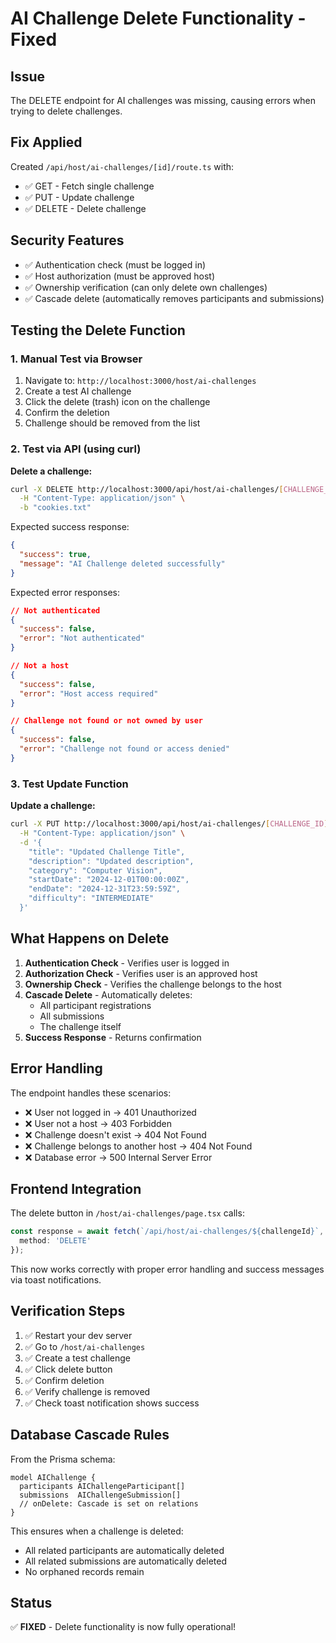 # AI Challenge Delete Functionality - Fixed

## Issue
The DELETE endpoint for AI challenges was missing, causing errors when trying to delete challenges.

## Fix Applied
Created `/api/host/ai-challenges/[id]/route.ts` with:
- ✅ GET - Fetch single challenge
- ✅ PUT - Update challenge
- ✅ DELETE - Delete challenge

## Security Features
- ✅ Authentication check (must be logged in)
- ✅ Host authorization (must be approved host)
- ✅ Ownership verification (can only delete own challenges)
- ✅ Cascade delete (automatically removes participants and submissions)

## Testing the Delete Function

### 1. Manual Test via Browser
1. Navigate to: `http://localhost:3000/host/ai-challenges`
2. Create a test AI challenge
3. Click the delete (trash) icon on the challenge
4. Confirm the deletion
5. Challenge should be removed from the list

### 2. Test via API (using curl)

**Delete a challenge:**
```bash
curl -X DELETE http://localhost:3000/api/host/ai-challenges/[CHALLENGE_ID] \
  -H "Content-Type: application/json" \
  -b "cookies.txt"
```

Expected success response:
```json
{
  "success": true,
  "message": "AI Challenge deleted successfully"
}
```

Expected error responses:
```json
// Not authenticated
{
  "success": false,
  "error": "Not authenticated"
}

// Not a host
{
  "success": false,
  "error": "Host access required"
}

// Challenge not found or not owned by user
{
  "success": false,
  "error": "Challenge not found or access denied"
}
```

### 3. Test Update Function

**Update a challenge:**
```bash
curl -X PUT http://localhost:3000/api/host/ai-challenges/[CHALLENGE_ID] \
  -H "Content-Type: application/json" \
  -d '{
    "title": "Updated Challenge Title",
    "description": "Updated description",
    "category": "Computer Vision",
    "startDate": "2024-12-01T00:00:00Z",
    "endDate": "2024-12-31T23:59:59Z",
    "difficulty": "INTERMEDIATE"
  }'
```

## What Happens on Delete

1. **Authentication Check** - Verifies user is logged in
2. **Authorization Check** - Verifies user is an approved host
3. **Ownership Check** - Verifies the challenge belongs to the host
4. **Cascade Delete** - Automatically deletes:
   - All participant registrations
   - All submissions
   - The challenge itself
5. **Success Response** - Returns confirmation

## Error Handling

The endpoint handles these scenarios:
- ❌ User not logged in → 401 Unauthorized
- ❌ User not a host → 403 Forbidden
- ❌ Challenge doesn't exist → 404 Not Found
- ❌ Challenge belongs to another host → 404 Not Found
- ❌ Database error → 500 Internal Server Error

## Frontend Integration

The delete button in `/host/ai-challenges/page.tsx` calls:
```typescript
const response = await fetch(`/api/host/ai-challenges/${challengeId}`, {
  method: 'DELETE'
});
```

This now works correctly with proper error handling and success messages via toast notifications.

## Verification Steps

1. ✅ Restart your dev server
2. ✅ Go to `/host/ai-challenges`
3. ✅ Create a test challenge
4. ✅ Click delete button
5. ✅ Confirm deletion
6. ✅ Verify challenge is removed
7. ✅ Check toast notification shows success

## Database Cascade Rules

From the Prisma schema:
```prisma
model AIChallenge {
  participants AIChallengeParticipant[]
  submissions  AIChallengeSubmission[]
  // onDelete: Cascade is set on relations
}
```

This ensures when a challenge is deleted:
- All related participants are automatically deleted
- All related submissions are automatically deleted
- No orphaned records remain

## Status
✅ **FIXED** - Delete functionality is now fully operational!
